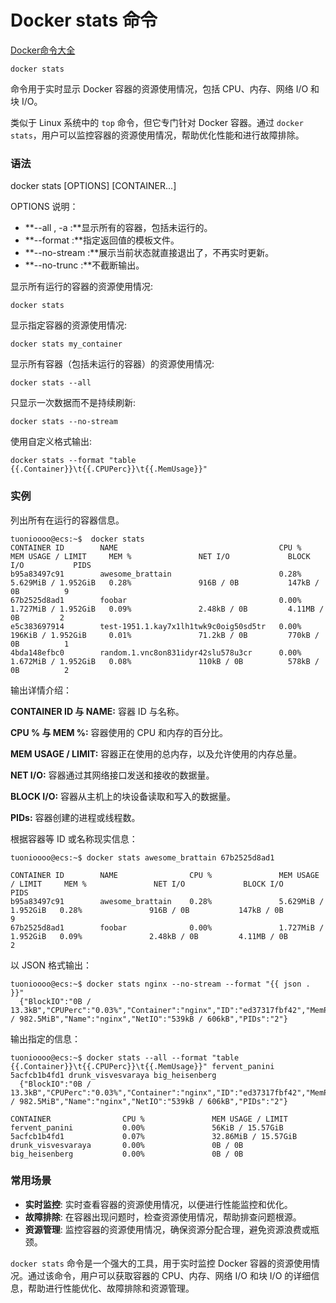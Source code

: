 # Docker stats 命令

[Docker命令大全](./docker-command-manual.md)

`docker stats` 

命令用于实时显示 Docker 容器的资源使用情况，包括 CPU、内存、网络 I/O 和块 I/O。

类似于 Linux 系统中的 `top` 命令，但它专门针对 Docker 容器。通过 `docker stats`，用户可以监控容器的资源使用情况，帮助优化性能和进行故障排除。

### 语法
docker stats [OPTIONS] [CONTAINER...]

OPTIONS 说明：

+ **--all , -a :**显示所有的容器，包括未运行的。
+ **--format :**指定返回值的模板文件。
+ **--no-stream :**展示当前状态就直接退出了，不再实时更新。
+ **--no-trunc :**不截断输出。

显示所有运行的容器的资源使用情况:

```shell
docker stats
```

显示指定容器的资源使用情况:

```shell
docker stats my_container
```

显示所有容器（包括未运行的容器）的资源使用情况:

```shell
docker stats --all
```

只显示一次数据而不是持续刷新:

```shell
docker stats --no-stream
```

使用自定义格式输出:

```shell
docker stats --format "table {{.Container}}\t{{.CPUPerc}}\t{{.MemUsage}}"
```

### 实例
列出所有在运行的容器信息。

```plain
tuonioooo@ecs:~$  docker stats
CONTAINER ID        NAME                                    CPU %               MEM USAGE / LIMIT     MEM %               NET I/O             BLOCK I/O           PIDS
b95a83497c91        awesome_brattain                        0.28%               5.629MiB / 1.952GiB   0.28%               916B / 0B           147kB / 0B          9
67b2525d8ad1        foobar                                  0.00%               1.727MiB / 1.952GiB   0.09%               2.48kB / 0B         4.11MB / 0B         2
e5c383697914        test-1951.1.kay7x1lh1twk9c0oig50sd5tr   0.00%               196KiB / 1.952GiB     0.01%               71.2kB / 0B         770kB / 0B          1
4bda148efbc0        random.1.vnc8on831idyr42slu578u3cr      0.00%               1.672MiB / 1.952GiB   0.08%               110kB / 0B          578kB / 0B          2
```

输出详情介绍：

**CONTAINER ID 与 NAME:** 容器 ID 与名称。

**CPU % 与 MEM %:** 容器使用的 CPU 和内存的百分比。

**MEM USAGE / LIMIT:** 容器正在使用的总内存，以及允许使用的内存总量。

**NET I/O:** 容器通过其网络接口发送和接收的数据量。

**BLOCK I/O:** 容器从主机上的块设备读取和写入的数据量。

**PIDs:** 容器创建的进程或线程数。

根据容器等 ID 或名称现实信息：

```shell
tuonioooo@ecs:~$ docker stats awesome_brattain 67b2525d8ad1

CONTAINER ID        NAME                CPU %               MEM USAGE / LIMIT     MEM %               NET I/O             BLOCK I/O           PIDS
b95a83497c91        awesome_brattain    0.28%               5.629MiB / 1.952GiB   0.28%               916B / 0B           147kB / 0B          9
67b2525d8ad1        foobar              0.00%               1.727MiB / 1.952GiB   0.09%               2.48kB / 0B         4.11MB / 0B         2
```

以 JSON 格式输出：

```shell
tuonioooo@ecs:~$ docker stats nginx --no-stream --format "{{ json . }}"
  {"BlockIO":"0B / 13.3kB","CPUPerc":"0.03%","Container":"nginx","ID":"ed37317fbf42","MemPerc":"0.24%","MemUsage":"2.352MiB / 982.5MiB","Name":"nginx","NetIO":"539kB / 606kB","PIDs":"2"}
```

输出指定的信息：

```shell
tuonioooo@ecs:~$ docker stats --all --format "table {{.Container}}\t{{.CPUPerc}}\t{{.MemUsage}}" fervent_panini 5acfcb1b4fd1 drunk_visvesvaraya big_heisenberg
  {"BlockIO":"0B / 13.3kB","CPUPerc":"0.03%","Container":"nginx","ID":"ed37317fbf42","MemPerc":"0.24%","MemUsage":"2.352MiB / 982.5MiB","Name":"nginx","NetIO":"539kB / 606kB","PIDs":"2"}

CONTAINER                CPU %               MEM USAGE / LIMIT
fervent_panini           0.00%               56KiB / 15.57GiB
5acfcb1b4fd1             0.07%               32.86MiB / 15.57GiB
drunk_visvesvaraya       0.00%               0B / 0B
big_heisenberg           0.00%               0B / 0B
```

### 常用场景
+ **实时监控**: 实时查看容器的资源使用情况，以便进行性能监控和优化。
+ **故障排除**: 在容器出现问题时，检查资源使用情况，帮助排查问题根源。
+ **资源管理**: 监控容器的资源使用情况，确保资源分配合理，避免资源浪费或瓶颈。

`docker stats` 命令是一个强大的工具，用于实时监控 Docker 容器的资源使用情况。通过该命令，用户可以获取容器的 CPU、内存、网络 I/O 和块 I/O 的详细信息，帮助进行性能优化、故障排除和资源管理。